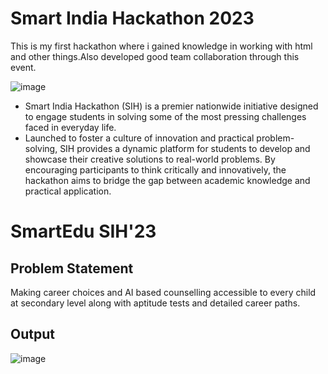 # Smart India Hackathon 2023
This is my first hackathon where i gained knowledge in working with html and other things.Also developed good team collaboration through this event.

![image](https://github.com/user-attachments/assets/b0d21f71-727b-4e71-91b4-014d4b3266bd)

- Smart India Hackathon (SIH) is a premier nationwide initiative designed to engage students in solving some of the most pressing challenges faced in everyday life.
- Launched to foster a culture of innovation and practical problem-solving, SIH provides a dynamic platform for students to develop and showcase their creative solutions to real-world problems. By encouraging participants to think critically and innovatively, the hackathon aims to bridge the gap between academic knowledge and practical application.
# SmartEdu SIH'23
## Problem Statement
Making career choices and AI based counselling accessible to every child at secondary level along with aptitude tests and detailed career paths.
## Output
![image](https://github.com/user-attachments/assets/af28e469-f480-4fe8-993d-c8d39aacbf69)
